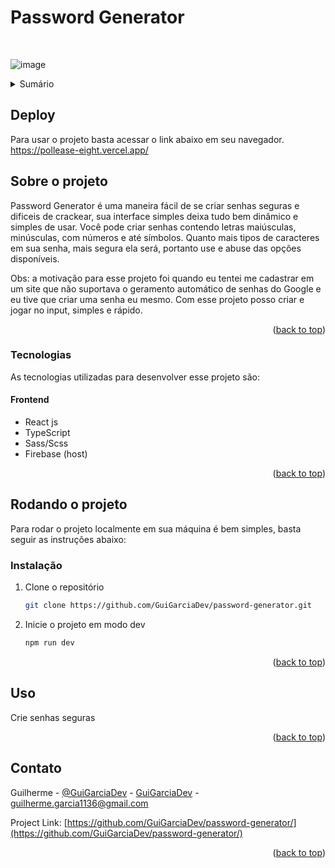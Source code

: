 <a name="readme-top"></a>

# Password Generator
</br>

![image](https://github.com/GuiGarciaDev/password-generator/assets/121461039/c05d7359-c980-4729-baa2-fe39cbc33394)


<!-- TABLE OF CONTENTS -->
<details>
  <summary>Sumário</summary>
  <ol>
    <li>
      <a href="#sobre-o-projeto">Sobre o projeto</a>
      <ul>
        <li><a href="#tecnologias">Tecnologias</a></li>
      </ul>
    </li>
    <li><a href="#rodando-o-projeto">Rodando o projeto</a></li>
    <li><a href="#uso">Uso</a></li>
    <li><a href="#contato">Contato</a></li>
  </ol>
</details>

## Deploy
Para usar o projeto basta acessar o link abaixo em seu navegador.
https://pollease-eight.vercel.app/

<!-- ABOUT THE PROJECT -->
## Sobre o projeto

Password Generator é uma maneira fácil de se criar senhas seguras e dificeis de crackear, sua interface simples deixa tudo bem dinâmico e simples de usar. Você pode criar senhas contendo letras maiúsculas, minúsculas, com números e até símbolos. Quanto mais tipos de caracteres em sua senha, mais segura ela será, portanto use e abuse das opções disponíveis.

Obs: a motivação para esse projeto foi quando eu tentei me cadastrar em um site que não suportava o geramento automático de senhas do Google e eu tive que criar uma senha eu mesmo. Com esse projeto posso criar e jogar no input, simples e rápido.

<p align="right">(<a href="#readme-top">back to top</a>)</p>


### Tecnologias

As tecnologias utilizadas para desenvolver esse projeto são:

#### Frontend
* React js
* TypeScript
* Sass/Scss
* Firebase (host)

<p align="right">(<a href="#readme-top">back to top</a>)</p>


<!-- GETTING STARTED -->
## Rodando o projeto

Para rodar o projeto localmente em sua máquina é bem simples, basta seguir as instruções abaixo: 

### Instalação

1. Clone o repositório
   ```sh
   git clone https://github.com/GuiGarciaDev/password-generator.git
   ```
   
2. Inicie o projeto em modo dev
   ```sh
   npm run dev
   ```
   
<p align="right">(<a href="#readme-top">back to top</a>)</p>

<!-- USAGE EXAMPLES -->
## Uso

Crie senhas seguras

<p align="right">(<a href="#readme-top">back to top</a>)</p>


<!-- CONTACT -->
## Contato

Guilherme - [@GuiGarciaDev](https://twitter.com/GuiGarciaDev) - [GuiGarciaDev](https://linkedin.com/in/GuiGarciaDev) - guilherme.garcia1136@gmail.com

Project Link: [https://github.com/GuiGarciaDev/password-generator/](https://github.com/GuiGarciaDev/password-generator/)

<p align="right">(<a href="#readme-top">back to top</a>)</p>
